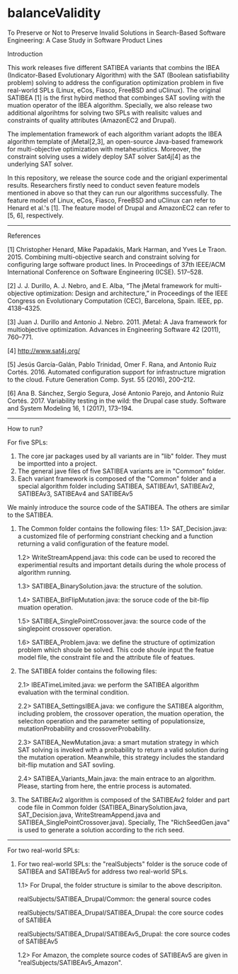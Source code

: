 # balanceValidity
To Preserve or Not to Preserve Invalid Solutions in Search-Based Software Engineering: A Case Study in Software Product Lines

Introduction

This work releases five different SATIBEA variants that combins the IBEA (Indicator-Based Evolutionary Algorithm)
with the SAT (Boolean satisfiability problem) solving to address the configuration optimization problem 
in five real-world SPLs (Linux, eCos, Fiasco, FreeBSD and uClinux). 
The original SATIBEA [1] is the first hybird method that combinges SAT sovling with the muation operator of the IBEA algorithm.
Specially, we also release two additional algorihtms for solving two SPLs
with realisitc values and constraints of quality attributes (AmazonEC2 and Drupal).

The implementation framework of each algorithm variant adopts the IBEA algorithm template
of jMetal[2,3], an open-source Java-based framework for multi-objective optimization with metaheuristics.
Moreover, the constraint solving uses a widely deploy SAT solver Sat4j[4] as the underlying SAT solver.

In this repository, we release the source code and the origianl experimental results. 
Researchers firstly need to conduct seven feature models mentioned in above so that they can run our algorithms successfully. 
The feature model of Linux, eCos, Fiasco, FreeBSD and uClinux can refer to Henard et al.'s [1].
The feature model of Drupal and AmazonEC2 can refer to [5, 6], respectively.

---------------------------------------------------------------------------------------------------------------
References

[1] Christopher Henard, Mike Papadakis, Mark Harman, and Yves Le Traon. 2015. Combining multi-objective search and constraint solving for configuring large software product lines. In Proceedings of 37th IEEE/ACM International Conference on Software Engineering (ICSE). 517–528.

[2] J. J. Durillo, A. J. Nebro, and E. Alba, “The jMetal framework for multi-objective optimization: Design and architecture,” in Proceedings of the IEEE Congress on Evolutionary Computation (CEC), Barcelona, Spain. IEEE, pp. 4138–4325.

[3] Juan J. Durillo and Antonio J. Nebro. 2011. jMetal: A Java framework for multiobjective optimization. Advances in Engineering Software 42 (2011), 760–771.

[4] http://www.sat4j.org/

[5] Jesús García-Galán, Pablo Trinidad, Omer F. Rana, and Antonio Ruiz Cortés. 2016. Automated configuration support for infrastructure migration to the cloud. Future Generation Comp. Syst. 55 (2016), 200–212.

[6] Ana B. Sánchez, Sergio Segura, José Antonio Parejo, and Antonio Ruiz Cortés. 2017. Variability testing in the wild: the Drupal case study. Software and System Modeling 16, 1 (2017), 173–194.

---------------------------------------------------------------------------------------------------------------


How to run?

For five SPLs:
   1. The core jar packages used by all variants are in "lib" folder. They must be importted into a project.
   2. The general jave files of five SATIBEA variants are in "Common" folder.
   3. Each variant framework is composed of the "Common" folder and a special algorithm folder including SATIBEA, SATIBEAv1, SATIBEAv2, SATIBEAv3, SATIBEAv4 and SATIBEAv5

We mainly introduce the source code of the SATIBEA. The others are similar to the SATIBEA.
   1. The Common folder contains the following files:
      1.1> SAT_Decision.java: a customized file of performing constriant checking and a function returning 
	                              a valid configuration of the feature model.				
	  
      1.2> WriteStreamAppend.java: this code can be used to recored the experimential results and 
                                           important details during the whole process of algorithm running.
	  
      1.3> SATIBEA_BinarySolution.java: the structure of the solution.					
	  
      1.4> SATIBEA_BitFlipMutation.java: the soruce code of the bit-flip muation operation.
	  
      1.5> SATIBEA_SinglePointCrossover.java: the source code of the singlepoint crossover operation.
	  
      1.6> SATIBEA_Problem.java: we define the structure of optimization problem which shoule be solved.
				          This code shoule input the featue model file, the constraint file and 
					  the attribute file of featues.			
   
   2. The SATIBEA folder contains the following files:
	
      2.1> IBEATimeLimited.java: we perform the SATIBEA algorithm evaluation with the terminal condition.
	    
      2.2> SATIBEA_SettingsIBEA.java: we configure the SATIBEA algorithm,
					including problem, the crossover operation, the muation operation,
                                        the seleciton operation and the parameter setting of populationsize,
                                        mutationProbability and crossoverProbability.
	    
      2.3> SATIBEA_NewMutation.java: a smart mutation strategy 
	                                in which SAT solving is invoked with a probability to return a valid 
					solution during the mutation operation. Meanwhile, this strategy includes
                                        the standard bit-flip mutation and SAT sovling.
	    
      2.4> SATIBEA_Variants_Main.java: the main entrace to an algorithm. 
					Please, starting from here, the entrie process is automated.
   
   3. The SATIBEAv2 algorithm is composed of the SATIBEAv2 folder and part code file in Common folder 
            (SATIBEA_BinarySolution.java, SAT_Decision.java, WriteStreamAppend.java and SATIBEA_SinglePointCrossover.java). 
	    Specially, The "RichSeedGen.java" is used to generate a solution according to the rich seed.

---------------------------------------------------------------------------------------------------------------	
For two real-world SPLs:
   
   1. For two real-world SPLs: the "realSubjects" folder is the soruce code of SATIBEA and SATIBEAv5 for address two real-world SPLs.
      
      1.1> For Drupal, the folder structure is similar to the above descripiton.
           
	   realSubjects/SATIBEA_Drupal/Common: the general source codes
	   
	   realSubjects/SATIBEA_Drupal/SATIBEA_Drupal: the core source codes of SATIBEA
	   
	   realSubjects/SATIBEA_Drupal/SATIBEAv5_Drupal: the core source codes of SATIBEAv5
      
      1.2> For Amazon, the complete source codes of SATIBEAv5 are given in "realSubjects/SATIBEAv5_Amazon".
